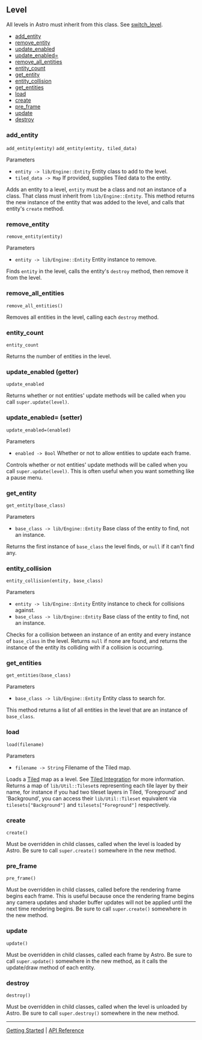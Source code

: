 ## Level
All levels in Astro must inherit from this class. See [switch_level](Engine.md#switch_level).

 + [add_entity](#add_entity)
 + [remove_entity](#remove_entity)
 + [update_enabled](#update_enabled-getter)
 + [update_enabled=](#update_enabled-setter)
 + [remove_all_entities](#remove_all_entities)
 + [entity_count](#entity_count)
 + [get_entity](#get_entity)
 + [entity_collision](#entity_collision)
 + [get_entities](#get_entities)
 + [load](#load)
 + [create](#create)
 + [pre_frame](#pre_frame)
 + [update](#update)
 + [destroy](#destroy)


### add_entity
`add_entity(entity)`
`add_entity(entity, tiled_data)`

Parameters
 + `entity -> lib/Engine::Entity` Entity class to add to the level.
 + `tiled_data -> Map` If provided, supplies Tiled data to the entity.

Adds an entity to a level, `entity` must be a class and not an instance of a class. That
class must inherit from `lib/Engine::Entity`. This method returns the new instance of the
entity that was added to the level, and calls that entity's `create` method.

### remove_entity
`remove_entity(entity)`

Parameters
 + `entity -> lib/Engine::Entity` Entity instance to remove.
 
Finds `entity` in the level, calls the entity's `destroy` method, then remove it from the level.

### remove_all_entities
`remove_all_entities()`

Removes all entities in the level, calling each `destroy` method.

### entity_count
`entity_count`

Returns the number of entities in the level.

### update_enabled (getter)
`update_enabled`

Returns whether or not entities' update methods will be called when you call `super.update(level)`.

### update_enabled= (setter)
`update_enabled=(enabled)`

Parameters
 + `enabled -> Bool` Whether or not to allow entities to update each frame.

Controls whether or not entities' update methods will be called when you call `super.update(level)`.
This is often useful when you want something like a pause menu.

### get_entity
`get_entity(base_class)`

Parameters
 + `base_class -> lib/Engine::Entity` Base class of the entity to find, not an instance.

Returns the first instance of `base_class` the level finds, or `null` if it can't find any.

### entity_collision
`entity_collision(entity, base_class)`

Parameters
 + `entity -> lib/Engine::Entity` Entity instance to check for collisions against.
 + `base_class -> lib/Engine::Entity` Base class of the entity to find, not an instance.

Checks for a collision between an instance of an entity and every instance of `base_class`
in the level. Returns `null` if none are found, and returns the instance of the entity its
colliding with if a collision is occurring.

### get_entities
`get_entities(base_class)`

Parameters
 + `base_class -> lib/Engine::Entity` Entity class to search for.
 
This method returns a list of all entities in the level that are an instance of `base_class`.

### load
`load(filename)`

Parameters
 + `filename -> String` Filename of the Tiled map.

Loads a [Tiled](https://www.mapeditor.org/) map as a level. See [Tiled Integration](../TiledIntegration.md)
for more information. Returns a map of `lib/Util::Tileset`s representing each tile layer by their name, for
instance if you had two tileset layers in Tiled, 'Foreground' and 'Background', you can access their
`lib/Util::Tileset` equivalent via `tilesets["Background"]` and `tilesets["Foreground"]` respectively.

### create
`create()`

Must be overridden in child classes, called when the level is loaded by Astro. Be sure
to call `super.create()` somewhere in the new method.

### pre_frame
`pre_frame()`

Must be overridden in child classes, called before the rendering frame begins each frame.
This is useful because once the rendering frame begins any camera updates and shader buffer
updates will not be applied until the next time rendering begins. Be sure to call 
`super.create()` somewhere in the new method.

### update
`update()`

Must be overridden in child classes, called each frame by Astro. Be sure
to call `super.update()` somewhere in the new method, as it calls the update/draw method
of each entity.

### destroy
`destroy()`

Must be overridden in child classes, called when the level is unloaded by Astro. Be sure
to call `super.destroy()` somewhere in the new method.


-----------

[Getting Started](../GettingStarted.md) | [API Reference](../API.md)